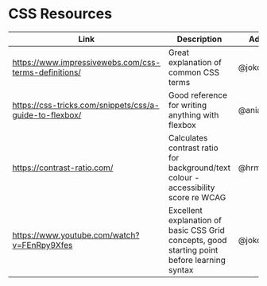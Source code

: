 # CSS Resources


| Link | Description | Added by |
| -------- | -------- | -------- |
|   https://www.impressivewebs.com/css-terms-definitions/   | Great explanation of common CSS terms      | @jokosanyang     |
| https://css-tricks.com/snippets/css/a-guide-to-flexbox/     | Good reference for writing anything with flexbox     | @aniablaziak     |
| https://contrast-ratio.com/   | Calculates contrast ratio for background/text colour - accessibility score re WCAG   | @hrmstockdale     |
| https://www.youtube.com/watch?v=FEnRpy9Xfes     | Excellent explanation of basic CSS Grid concepts, good starting point before learning syntax     | @jokosanyang     |
